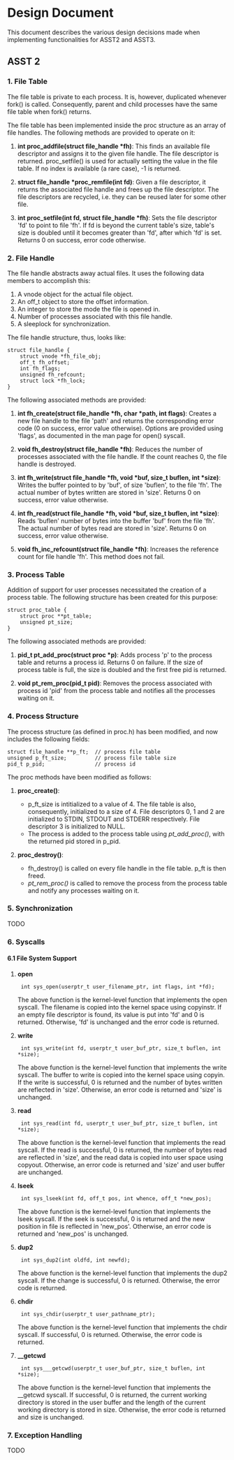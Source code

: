 # Design Document

This document describes the various design decisions made when implementing functionalities for ASST2 and ASST3.

## ASST 2

### 1. File Table

The file table is private to each process. It is, however, duplicated whenever fork() is called. Consequently, parent and child processes have the same file table when fork() returns.

The file table has been implemented inside the proc structure as an array of file handles. The following methods are provided to operate on it:

1. __int proc_addfile(struct file_handle *fh)__: This finds an available file descriptor and assigns it to the given file handle. The file descriptor is returned. proc_setfile() is used for actually setting the value in the file table. If no index is available (a rare case), -1 is returned.

1. __struct file_handle *proc_remfile(int fd)__: Given a file descriptor, it returns the associated file handle and frees up the file descriptor. The file descriptors are recycled, i.e. they can be reused later for some other file.

1. __int proc_setfile(int fd, struct file_handle *fh)__: Sets the file descriptor 'fd' to point to file 'fh'. If fd is beyond the current table's size, table's size is doubled until it becomes greater than 'fd', after which 'fd' is set. Returns 0 on success, error code otherwise.

### 2. File Handle

The file handle abstracts away actual files. It uses the following data members to accomplish this:

1. A vnode object for the actual file object.
1. An off_t object to store the offset information.
1. An integer to store the mode the file is opened in.
1. Number of processes associated with this file handle.
1. A sleeplock for synchronization.

The file handle structure, thus, looks like:

    struct file_handle {
        struct vnode *fh_file_obj;
        off_t fh_offset;
        int fh_flags;
        unsigned fh_refcount;
        struct lock *fh_lock;
    }

The following associated methods are provided:

1. __int fh_create(struct file_handle *fh, char *path, int flags)__: Creates a new file handle to the file 'path' and returns the corresponding error code (0 on success, error value otherwise). Options are provided using 'flags', as documented in the man page for open() syscall.

1. __void fh_destroy(struct file_handle *fh)__: Reduces the number of processes associated with the file handle. If the count reaches 0, the file handle is destroyed.

1. __int fh_write(struct file_handle *fh, void *buf, size_t buflen, int *size)__: Writes the buffer pointed to by 'buf', of size 'buflen', to the file 'fh'. The actual number of bytes written are stored in 'size'. Returns 0 on success, error value otherwise.

1. __int fh_read(struct file_handle *fh, void *buf, size_t buflen, int *size)__: Reads 'buflen' number of bytes into the buffer 'buf' from the file 'fh'. The actual number of bytes read are stored in 'size'. Returns 0 on success, error value otherwise.

1. __void fh_inc_refcount(struct file_handle *fh)__: Increases the reference count for file handle 'fh'. This method does not fail.

### 3. Process Table

Addition of support for user processes necessitated the creation of a process table. The following structure has been created for this purpose:

    struct proc_table {
        struct proc **pt_table;
        unsigned pt_size;
    }

The following associated methods are provided:

1. __pid_t pt_add_proc(struct proc *p)__: Adds process 'p' to the process table and returns a process id. Returns 0 on failure. If the size of process table is full, the size is doubled and the first free pid is returned.

1. __void pt_rem_proc(pid_t pid)__: Removes the process associated with process id 'pid' from the process table and notifies all the processes waiting on it.

### 4. Process Structure

The process structure (as defined in proc.h) has been modified, and now includes the following fields:

    struct file_handle **p_ft;  // process file table
    unsigned p_ft_size;         // process file table size
    pid_t p_pid;                // process id

The proc methods have been modified as follows:

1. __proc_create()__:
    * p_ft_size is intitialized to a value of 4. The file table is also, consequently, initialized to a size of 4. File descriptors 0, 1 and 2 are initialized to STDIN, STDOUT and STDERR respectively. File descriptor 3 is initialized to NULL.
    * The process is added to the process table using *pt_add_proc()*, with the returned pid stored in p_pid.

2. __proc_destroy()__:
    * fh_destroy() is called on every file handle in the file table. p_ft is then freed.
    * *pt_rem_proc()* is called to remove the process from the process table and notify any processes waiting on it.

### 5. Synchronization

TODO

### 6. Syscalls

#### 6.1 File System Support

1. __open__

        int sys_open(userptr_t user_filename_ptr, int flags, int *fd);

    The above function is the kernel-level function that implements the open syscall. The filename is copied into the kernel space using copyinstr. If an empty file descriptor is found, its value is put into 'fd' and 0 is returned. Otherwise, 'fd' is unchanged and the error code is returned.

1. __write__

        int sys_write(int fd, userptr_t user_buf_ptr, size_t buflen, int *size);

    The above function is the kernel-level function that implements the write syscall. The buffer to write is copied into the kernel space using copyin. If the write is successful, 0 is returned and the number of bytes written are reflected in 'size'. Otherwise, an error code is returned and 'size' is unchanged.

1. __read__

        int sys_read(int fd, userptr_t user_buf_ptr, size_t buflen, int *size);

    The above function is the kernel-level function that implements the read syscall. If the read is successful, 0 is returned, the number of bytes read are reflected in 'size', and the read data is copied into user space using copyout. Otherwise, an error code is returned and 'size' and user buffer are unchanged.

1. __lseek__

        int sys_lseek(int fd, off_t pos, int whence, off_t *new_pos);

    The above function is the kernel-level function that implements the lseek syscall. If the seek is successful, 0 is returned and the new position in file is reflected in 'new_pos'. Otherwise, an error code is returned and 'new_pos' is unchanged.

1. __dup2__

        int sys_dup2(int oldfd, int newfd);

    The above function is the kernel-level function that implements the dup2 syscall. If the change is successful, 0 is returned. Otherwise, the error code is returned.

1. __chdir__

        int sys_chdir(userptr_t user_pathname_ptr);

    The above function is the kernel-level function that implements the chdir syscall. If successful, 0 is returned. Otherwise, the error code is returned.

1. __\_\_getcwd__

        int sys___getcwd(userptr_t user_buf_ptr, size_t buflen, int *size);

    The above function is the kernel-level function that implements the __getcwd syscall. If successful, 0 is returned, the current working directory is stored in the user buffer and the length of the current working directory is stored in size. Otherwise, the error code is returned and size is unchanged.

### 7. Exception Handling

TODO
